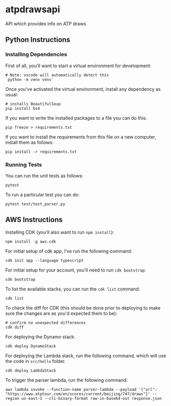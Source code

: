 # atpdrawsapi
API which provides info on ATP draws

## Python Instructions

### Installing Dependencies

First of all, you'll want to start a virtual environment for development:

```
# Note: vscode will automatically detect this
`python -m venv venv`
```

Once you've activated the virtual environment, install any dependency as usual:

```
# installs BeautifulSoup
pip install bs4
```

If you want to write the installed packages to a file you can do this:

```
pip freeze > requirements.txt
```

If you want to install the requirements from this file on a new computer, install them as follows:

```
pip install -r requirements.txt
```

### Running Tests

You can run the unit tests as follows:

```
pytest
```

To run a particular test you can do:

```
pytest test/test_parser.py
```

## AWS Instructions

Installing CDK (you'll also want to run `npm install`):

```
npm install -g aws-cdk
```

For initial setup of cdk app, I've run the following command:

```
cdk init app --language typescript
```

For initial setup for your account, you'll need to run `cdk bootstrap`:

```
cdk bootstrap
```

To list the available stacks, you can run the `cdk list` command:

```
cdk list
```

To check the diff for CDK (this should be done prior to deploying to make sure the changes are as you'd expected them to be):

```
# confirm no unexpected differences
cdk diff
```

For deploying the Dynamo stack:

```
cdk deploy DynamoStack
```

For deploying the Lambda stack, run the following command, which will use the code in `src/hello` folder.

```
cdk deploy LambdaStack
```

To trigger the parser lambda, run the following command:

```
aws lambda invoke --function-name parser-lambda --payload '{"url": "https://www.atptour.com/en/scores/current/beijing/747/draws"}' --region us-east-1 --cli-binary-format raw-in-base64-out response.json
```
